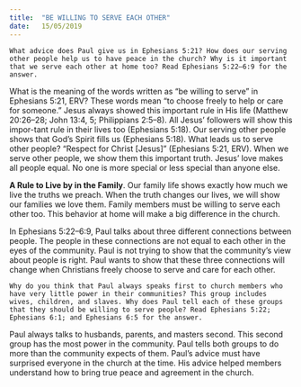 ```yaml
---
title:  "BE WILLING TO SERVE EACH OTHER"
date:   15/05/2019
---
```


`What advice does Paul give us in Ephesians 5:21? How does our serving other people help us to have peace in the church? Why is it important that we serve each other at home too? Read Ephesians 5:22–6:9 for the answer.`

What is the meaning of the words written as “be willing to serve” in Ephesians 5:21, ERV? These words mean “to choose freely to help or care for someone.” Jesus always showed this important rule in His life (Matthew 20:26–28; John 13:4, 5; Philippians 2:5–8). All Jesus’ followers will show this impor-tant rule in their lives too (Ephesians 5:18). Our serving other people shows that God’s Spirit fills us (Ephesians 5:18). What leads us to serve other people? “Respect for Christ [Jesus]” (Ephesians 5:21, ERV). When we serve other people, we show them this important truth. Jesus’ love makes all people equal. No one is more special or less special than anyone else.

**A Rule to Live by in the Family**. Our family life shows exactly how much we live the truths we preach. When the truth changes our lives, we will show our families we love them. Family members must be willing to serve each other too. This behavior at home will make a big difference in the church. 

In Ephesians 5:22–6:9, Paul talks about three different connections between people. The people in these connections are not equal to each other in the eyes of the community. Paul is not trying to show that the community’s view about people is right. Paul wants to show that these three connections will change when Christians freely choose to serve and care for each other. 

`Why do you think that Paul always speaks first to church members who have very little power in their communities? This group includes wives, children, and slaves. Why does Paul tell each of these groups that they should be willing to serve people? Read Ephesians 5:22; Ephesians 6:1; and Ephesians 6:5 for the answer.`

Paul always talks to husbands, parents, and masters second. This second group has the most power in the community. Paul tells both groups to do more than the community expects of them. Paul’s advice must have surprised everyone in the church at the time. His advice helped members understand how to bring true peace and agreement in the church.
